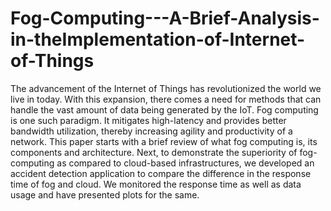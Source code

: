 # Fog-Computing---A-Brief-Analysis-in-theImplementation-of-Internet-of-Things
The advancement of the Internet of Things has revolutionized the world we live in today. With this expansion, there comes a need for methods that can handle the vast amount of data being generated by the IoT. Fog computing is one such paradigm. It mitigates high-latency and provides better bandwidth utilization, thereby increasing agility and productivity of a network. This paper starts with a brief review of what fog computing is, its components and architecture. Next, to demonstrate the superiority of fog-computing as compared to cloud-based infrastructures, we developed an accident detection application to compare the difference in the response time of fog and cloud. We monitored the response time as well as data usage and have presented plots for the same.
